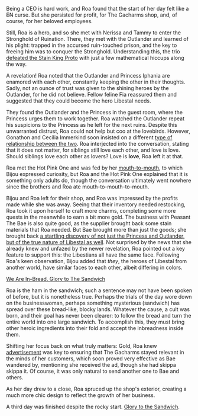 Being a CEO is hard work, and Roa found that the start of her day felt like a ~~EN~~ curse. But she persisted for profit, for The Gacharms shop, and, of course, for her beloved employees.

Still, Roa is a hero, and so she met with Nerissa and Tammy to enter the Stronghold of Ruination. There, they met with the Outlander and learned of his plight: trapped in the accursed ruin-touched prison, and the key to freeing him was to conquer the Stronghold. Understanding this, the trio [defeated the Stain King Proto](https://youtu.be/hpyRxse4zCw?t=2575) with just a few mathematical hiccups along the way.

A revelation! Roa noted that the Outlander and Princess Iphania are enamored with each other, constantly keeping the other in their thoughts. Sadly, not an ounce of trust was given to the shining heroes by the Outlander, for he did not believe. Fellow feline Fia reassured them and suggested that they could become the hero Libestal needs. 

They found the Outlander and the Princess in the guest room, where the Princess urges them to work together. Roa watched the Outlander repeat his suspicions to the Princess as he left for the next ruins. Despite this unwarranted distrust, Roa could not help but coo at the lovebirds. However, Gonathon and Cecilia Immerkind soon insisted on a different [type of relationship between the two](https://youtu.be/hpyRxse4zCw?t=3215). Roa interjected into the conversation, stating that it does not matter, for siblings still love each other, and love is love. Should siblings love each other as lovers? Love is **love**, Roa left it at that. 

Roa met the Hot Pink One and was fed by her [mouth-to-mouth](https://youtu.be/hpyRxse4zCw?t=3485), to which Bijou expressed curiosity, but Roa and the Hot Pink One explained that it is something only adults do, though the conversation ultimately went nowhere since the brothers and Roa ate mouth-to-mouth-to-mouth.

Bijou and Roa left for their shop, and Roa was impressed by the profits made while she was away. Seeing that their inventory needed restocking, Roa took it upon herself to craft more charms, completing some more quests in the meanwhile to earn a bit more gold. The business with Peasant The Bae is also quite good, as the supplier brought back some stain materials that Roa needed. But Bae brought more than just the goods; she brought back [a startling discovery of not just the Princess and Outlander, but of the true nature of Libestal as well](https://youtu.be/hpyRxse4zCw?t=5595). Not surprised by the news that she already knew and unfazed by the newer revelation, Roa pointed out a key feature to support this: the Libestians all have the same face. Following Roa's keen observation, Bijou added that *they*, the heroes of Libestal from another world, have similar faces to each other, albeit differing in colors.

[We Are In-Bread. Glory to The Sandwich](#embed:https://youtu.be/hpyRxse4zCw?t=6208)

Roa is the ham in the sandwich; such a sentence may not have been spoken of before, but it is nonetheless true. Perhaps the trials of the day wore down on the businesswoman, perhaps something mysterious (sandwich) has spread over these bread-like, blocky lands. Whatever the cause, a cult was born, and their goal has never been clearer: to follow the bread and turn the entire world into one large sandwich. To accomplish this, they must bring other heroic ingredients into their fold and accept the inbreadness inside them.

Shifting her focus back on what truly matters: Gold, Roa knew [advertisement](https://youtu.be/hpyRxse4zCw?t=7655) was key to ensuring that The Gacharms stayed relevant in the minds of her customers, which soon proved very effective as Bae wandered by, mentioning she received the ad, though she had skippa skippa it. Of course, it was only natural to send another one to Bae and others.

As her day drew to a close, Roa spruced up the shop's exterior, creating a much more chic design to reflect the growth of her business.

A third day was finished despite the rocky start. [Glory to the Sandwich](https://youtu.be/hpyRxse4zCw?t=11221).